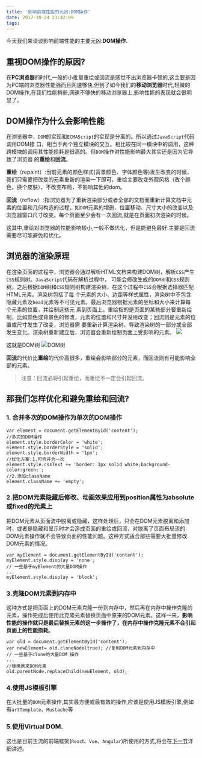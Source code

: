 ```yaml
---
title: '影响前端性能的元凶:DOM操作'
date: 2017-10-24 21:42:09
tags:
---
```

今天我们来谈谈影响前端性能的主要元凶:**DOM操作.**

##	重视DOM操作的原因?
在**PC浏览器**的时代,一般的小批量重绘或回流是感觉不出浏览器卡顿的,这主要是因为PC端的浏览器性能强而且网速够快,但到了如今我们的**移动浏览器**时代,轻微的DOM操作,在我们性能稍弱,网速不够快的移动浏览器上,影响性能的表现就会很明显了。

## DOM操作为什么会影响性能

在浏览器中，`DOM`的实现和`ECMAScript`的实现是分离的。所以通过`JavaScript`代码调用DOM接 口，相当于两个独立模块的交互。相比较在同一模块中的调用，这种跨模块的调用其性能损耗是很高的。但`DOM`操作对性能影响最大其实还是因为它导致了浏览器 的**重绘**和**回流**。

**重绘**（repaint）:当前元素的颜色样式(背景颜色、字体颜色等)发生改变的时候，我们只需要把改变的元素重新的渲染一下即可，重绘主要改变外观风格（改个颜色，换个皮肤），不改变布局，不影响其他的dom。

**回流**（reflow）:指浏览器为了重新渲染部分或者全部的文档而重新计算文档中元素的位置和几何构造的过程。如`DOM`元素的增删、位置移动、尺寸大小的改变以及浏览器窗口尺寸改变。每个页面至少会有一次回流,就是在页面初次渲染的时候。

这其中,重绘对浏览器的性能影响较小,一般不做优化，但是能避免最好.主要是回流需要尽可能避免和优化。

## 浏览器的渲染原理

在渲染页面的过程中，浏览器会通过解析HTML文档来构建DOM树，解析`CSS`产生`CSS`规则树。`JavaScript`代码在解析过程中， 可能会修改生成的`DOM树`和`CSS`规则树。之后根据`DOM`树和`CSS`规则树构建渲染树，在这个过程中`CSS`会根据选择器匹配HTML元素。渲染树包括了每 个元素的大小、边距等样式属性，渲染树中不包含隐藏元素及`head`元素等不可见元素。最后浏览器根据元素的坐标和大小来计算每个元素的位置，并绘制这些元 素到页面上。重绘指的是页面的某些部分要重新绘制，比如颜色或背景色的修改，元素的位置和尺寸并没用改变；回流则是元素的位置或尺寸发生了改变，浏览器需 要重新计算渲染树，导致渲染树的一部分或全部发生变化。渲染树重新建立后，浏览器会重新绘制页面上受影响的元素。
![](http://it.dyg.cn/wp-content/uploads/2017/10/snipaste_20171013_112243.png)

这就是DOM树
![DOM树](http://it.dyg.cn/wp-content/uploads/2017/10/w_800-750x334.png)

**回流**的代价比**重绘**的代价高很多，重绘会影响部分的元素，而回流则有可能影响全部的元素。

>注意：回流必将引起重绘，而重绘不一定会引起回流。

## 那我们怎样优化和避免重绘和回流?

###	1. 合并多次的DOM操作为单次的DOM操作
	var element = document.getElementById('content');
	//多次的DOM操作
	element.style.borderColor = 'white';
	element.style.borderStyle = 'solid';
	element.style.borderWidth = '1px';
	//优化方案:1.可合并为一次
	element.style.cssText += 'border: 1px solid white;background-color:green;';
	//2.添加className
	element.className += 'empty';

###	2.把DOM元素隐藏后修改、动画效果应用到position属性为absolute或fixed的元素上
把DOM元素从页面流中脱离或隐藏，这样处理后，只会在DOM元素脱离和添加时，或者是隐藏和显示时才会造成页面的重绘或回流，对脱离了页面布局流的DOM元素操作就不会导致页面的性能问题。这种方式适合那些需要大批量修改DOM元素的情况。

	var myElement = document.getElementById('content');
	myElement.style.display = 'none';
	// 一些基于myElement的大量DOM操作
	...
	myElement.style.display = 'block';

### 3.克隆DOM元素到内存中
这种方式是把页面上的DOM元素克隆一份到内存中，然后再在内存中操作克隆的元素，操作完成后使用此克隆元素替换页面中原来的DOM元素。这样一来，**影响性能的操作就只是最后替换元素的这一步操作了，在内存中操作克隆元素不会引起页面上的性能损耗**。

	var old = document.getElementById('content');
	var newElement= old.cloneNode(true); //复制DOM元素到内存中
	// 一些基于clone的大量DOM 操作
	...
	//替换原来DOM元素
	old.parentNode.replaceChild(newElement, old);

###	4.使用JS模板引擎
在大批量的`DOM`元素操作,其实最方便或最有效的操作,应该是使用JS模板引擎,例如有`artTemplate`、`Mustache`等

###	5.使用Virtual DOM.
这也是目前主流的前端框架(`Reac`t、`Vue`、`Angular`)所使用的方式,将会在[下一节](http://www.xposean.xin/2017/10/24/VirtualDOM%E5%8E%9F%E7%90%86%E6%A6%82%E8%BF%B0/)详细讲述。
